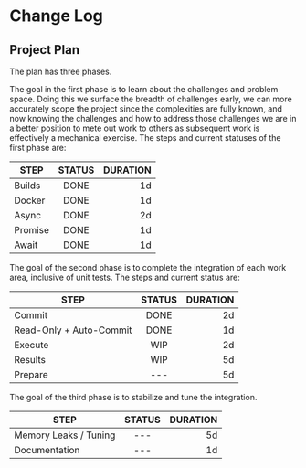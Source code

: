 # Change Log

## Project Plan

The plan has three phases.

The goal in the first phase is to learn about the challenges and problem space.
Doing this we surface the breadth of challenges early, we can more accurately
scope the project since the complexities are fully known, and now knowing the
challenges and how to address those challenges we are in a better position to
mete out work to others as subsequent work is effectively a mechanical exercise.
The steps and current statuses of the first phase are:

|   STEP  |   STATUS  |  DURATION |
|---------|:-------------:|------:|
| Builds  | DONE | 1d |
| Docker  | DONE | 1d |
| Async   | DONE | 2d |
| Promise | DONE | 1d |
| Await   | DONE | 1d |

The goal of the second phase is to complete the integration of each work area,
inclusive of unit tests. The steps and current status are:

|   STEP  |   STATUS  |  DURATION |
|---------|:-------------:|------:|
| Commit        | DONE | 2d |
| Read-Only + Auto-Commit        | DONE | 1d |
| Execute       | WIP | 2d |
| Results       | WIP | 5d |
| Prepare       | --- | 5d |

The goal of the third phase is to stabilize and tune the integration.

|   STEP  |   STATUS  |  DURATION |
|---------|:-------------:|------:|
| Memory Leaks / Tuning  | --- | 5d |
| Documentation | --- | 1d |
